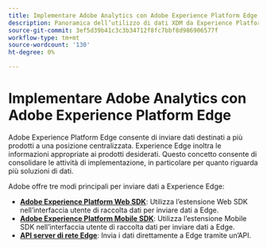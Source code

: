 ```yaml
---
title: Implementare Adobe Analytics con Adobe Experience Platform Edge
description: Panoramica dell’utilizzo di dati XDM da Experience Platform in Adobe Analytics
source-git-commit: 3ef5d39b41c3c3b34712f8fc7bbf8d986906577f
workflow-type: tm+mt
source-wordcount: '130'
ht-degree: 0%

---
```



# Implementare Adobe Analytics con Adobe Experience Platform Edge

Adobe Experience Platform Edge consente di inviare dati destinati a più prodotti a una posizione centralizzata. Experience Edge inoltra le informazioni appropriate ai prodotti desiderati. Questo concetto consente di consolidare le attività di implementazione, in particolare per quanto riguarda più soluzioni di dati.

Adobe offre tre modi principali per inviare dati a Experience Edge:

* **[Adobe Experience Platform Web SDK](web-sdk/overview.md)**: Utilizza l’estensione Web SDK nell’interfaccia utente di raccolta dati per inviare dati a Edge.
* **[Adobe Experience Platform Mobile SDK](mobile-sdk/overview.md)**: Utilizza l’estensione Mobile SDK nell’interfaccia utente di raccolta dati per inviare dati a Edge.
* **[API server di rete Edge](edge-api/overview.md)**: Invia i dati direttamente a Edge tramite un’API.
